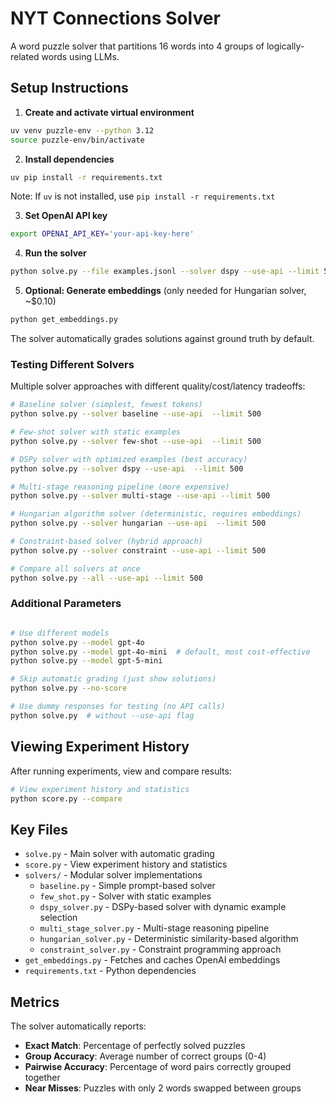 # NYT Connections Solver

A word puzzle solver that partitions 16 words into 4 groups of logically-related words using LLMs.

## Setup Instructions

1. **Create and activate virtual environment**
```bash
uv venv puzzle-env --python 3.12
source puzzle-env/bin/activate
```

2. **Install dependencies**
```bash
uv pip install -r requirements.txt
```
Note: If `uv` is not installed, use `pip install -r requirements.txt`

3. **Set OpenAI API key**
```bash
export OPENAI_API_KEY='your-api-key-here'
```

4. **Run the solver**
```bash
python solve.py --file examples.jsonl --solver dspy --use-api --limit 500 --model gpt-5-mini
```

5. **Optional: Generate embeddings** (only needed for Hungarian solver, ~$0.10)
```bash
python get_embeddings.py
```

The solver automatically grades solutions against ground truth by default.

### Testing Different Solvers
Multiple solver approaches with different quality/cost/latency tradeoffs:

```bash
# Baseline solver (simplest, fewest tokens)
python solve.py --solver baseline --use-api  --limit 500

# Few-shot solver with static examples
python solve.py --solver few-shot --use-api  --limit 500

# DSPy solver with optimized examples (best accuracy)
python solve.py --solver dspy --use-api  --limit 500

# Multi-stage reasoning pipeline (more expensive)
python solve.py --solver multi-stage --use-api --limit 500

# Hungarian algorithm solver (deterministic, requires embeddings)
python solve.py --solver hungarian --use-api  --limit 500

# Constraint-based solver (hybrid approach)
python solve.py --solver constraint --use-api --limit 500

# Compare all solvers at once
python solve.py --all --use-api --limit 500
```

### Additional Parameters
```bash

# Use different models
python solve.py --model gpt-4o
python solve.py --model gpt-4o-mini  # default, most cost-effective
python solve.py --model gpt-5-mini 

# Skip automatic grading (just show solutions)
python solve.py --no-score

# Use dummy responses for testing (no API calls)
python solve.py  # without --use-api flag
```

## Viewing Experiment History

After running experiments, view and compare results:

```bash
# View experiment history and statistics
python score.py --compare
```

## Key Files

- `solve.py` - Main solver with automatic grading
- `score.py` - View experiment history and statistics
- `solvers/` - Modular solver implementations
  - `baseline.py` - Simple prompt-based solver
  - `few_shot.py` - Solver with static examples
  - `dspy_solver.py` - DSPy-based solver with dynamic example selection
  - `multi_stage_solver.py` - Multi-stage reasoning pipeline
  - `hungarian_solver.py` - Deterministic similarity-based algorithm
  - `constraint_solver.py` - Constraint programming approach
- `get_embeddings.py` - Fetches and caches OpenAI embeddings
- `requirements.txt` - Python dependencies

## Metrics

The solver automatically reports:
- **Exact Match**: Percentage of perfectly solved puzzles
- **Group Accuracy**: Average number of correct groups (0-4)
- **Pairwise Accuracy**: Percentage of word pairs correctly grouped together
- **Near Misses**: Puzzles with only 2 words swapped between groups